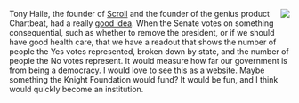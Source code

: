 <img src="http://scripting.com/images/2019/12/06/boom.png" border="0" align="right">Tony Haile, the founder of <a href="https://scroll.com/">Scroll</a> and the founder of the genius product Chartbeat, had a really <a href="https://twitter.com/arctictony/status/1225253452168781825">good idea</a>. When the Senate votes on something consequential, such as whether to remove the president, or if we should have good health care, that we have a readout that shows the number of people the Yes votes represented, broken down by state, and the number of people the No votes represent. It would measure how far our government is from being a democracy. I would love to see this as a website. Maybe something the Knight Foundation would fund? It would be fun, and I think would quickly become an institution. 
